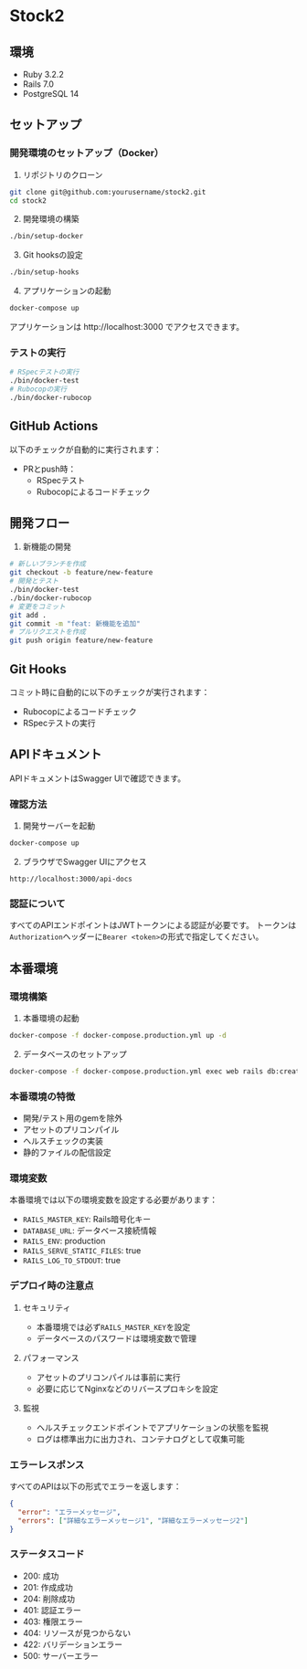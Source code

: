 # Stock2

## 環境
- Ruby 3.2.2
- Rails 7.0
- PostgreSQL 14

## セットアップ
### 開発環境のセットアップ（Docker）

1. リポジトリのクローン
```bash
git clone git@github.com:yourusername/stock2.git
cd stock2
```
2. 開発環境の構築
```bash
./bin/setup-docker
```
3. Git hooksの設定
```bash
./bin/setup-hooks
```
4. アプリケーションの起動
```bash
docker-compose up
```
アプリケーションは http://localhost:3000 でアクセスできます。

### テストの実行
```bash
# RSpecテストの実行
./bin/docker-test
# Rubocopの実行
./bin/docker-rubocop
```

## GitHub Actions

以下のチェックが自動的に実行されます：

- PRとpush時：
  - RSpecテスト
  - Rubocopによるコードチェック

## 開発フロー

1. 新機能の開発
```bash
# 新しいブランチを作成
git checkout -b feature/new-feature
# 開発とテスト
./bin/docker-test
./bin/docker-rubocop
# 変更をコミット
git add .
git commit -m "feat: 新機能を追加"
# プルリクエストを作成
git push origin feature/new-feature
```

## Git Hooks

コミット時に自動的に以下のチェックが実行されます：
- Rubocopによるコードチェック
- RSpecテストの実行

## APIドキュメント
APIドキュメントはSwagger UIで確認できます。

### 確認方法
1. 開発サーバーを起動
```bash
docker-compose up
```

2. ブラウザでSwagger UIにアクセス
```
http://localhost:3000/api-docs
```

### 認証について
すべてのAPIエンドポイントはJWTトークンによる認証が必要です。
トークンは`Authorization`ヘッダーに`Bearer <token>`の形式で指定してください。

## 本番環境

### 環境構築

1. 本番環境の起動

```bash
docker-compose -f docker-compose.production.yml up -d
```

2. データベースのセットアップ

```bash
docker-compose -f docker-compose.production.yml exec web rails db:create db:migrate
```

### 本番環境の特徴

- 開発/テスト用のgemを除外
- アセットのプリコンパイル
- ヘルスチェックの実装
- 静的ファイルの配信設定

### 環境変数

本番環境では以下の環境変数を設定する必要があります：

- `RAILS_MASTER_KEY`: Rails暗号化キー
- `DATABASE_URL`: データベース接続情報
- `RAILS_ENV`: production
- `RAILS_SERVE_STATIC_FILES`: true
- `RAILS_LOG_TO_STDOUT`: true

### デプロイ時の注意点

1. セキュリティ
   - 本番環境では必ず`RAILS_MASTER_KEY`を設定
   - データベースのパスワードは環境変数で管理

2. パフォーマンス
   - アセットのプリコンパイルは事前に実行
   - 必要に応じてNginxなどのリバースプロキシを設定

3. 監視
   - ヘルスチェックエンドポイントでアプリケーションの状態を監視
   - ログは標準出力に出力され、コンテナログとして収集可能

### エラーレスポンス
すべてのAPIは以下の形式でエラーを返します：
```json
{
  "error": "エラーメッセージ",
  "errors": ["詳細なエラーメッセージ1", "詳細なエラーメッセージ2"]
}
```

### ステータスコード
- 200: 成功
- 201: 作成成功
- 204: 削除成功
- 401: 認証エラー
- 403: 権限エラー
- 404: リソースが見つからない
- 422: バリデーションエラー
- 500: サーバーエラー
